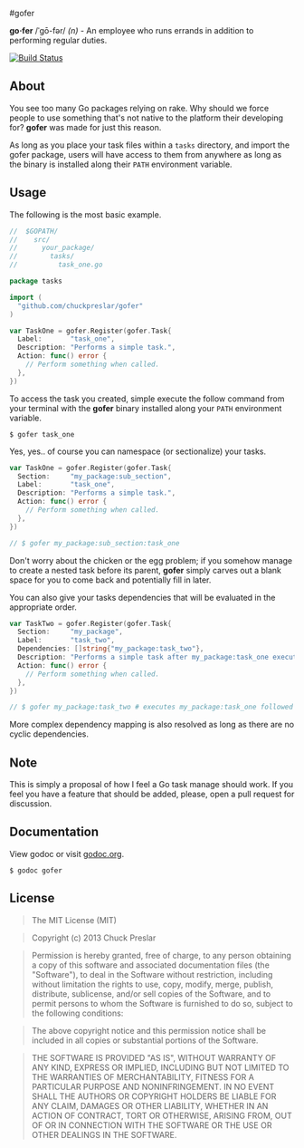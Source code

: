 #gofer

__go·fer__ /ˈgō-fər/ _(n)_ - An employee who runs errands in addition to performing regular duties.

[![Build Status](https://drone.io/github.com/chuckpreslar/gofer/status.png)](https://drone.io/github.com/chuckpreslar/gofer/latest)

## About

You see too many Go packages relying on rake.  Why should we force people to use something that's not native to the platform their developing for?  __gofer__ was made for just this reason.

As long as you place your task files within a `tasks` directory, and import the gofer package, users will have access to them from anywhere as long as the binary is installed along their `PATH` environment variable.

## Usage

The following is the most basic example.

```go
//  $GOPATH/
//    src/
//      your_package/
//        tasks/
//          task_one.go

package tasks

import (
  "github.com/chuckpreslar/gofer"
)

var TaskOne = gofer.Register(gofer.Task{
  Label:       "task_one",
  Description: "Performs a simple task.",
  Action: func() error {
    // Perform something when called.
  },
})
```

To access the task you created, simple execute the follow command from your terminal with the __gofer__ binary installed along your `PATH` environment variable.

    $ gofer task_one

Yes, yes.. of course you can namespace (or sectionalize) your tasks.

```go
var TaskOne = gofer.Register(gofer.Task{
  Section:     "my_package:sub_section",
  Label:       "task_one",
  Description: "Performs a simple task.",
  Action: func() error {
    // Perform something when called.
  },
})

// $ gofer my_package:sub_section:task_one
```

Don't worry about the chicken or the egg problem; if you somehow manage to create a nested task before its parent, __gofer__ simply carves out a blank space for you to come back and potentially fill in later.

You can also give your tasks dependencies that will be evaluated in the appropriate order.

```go
var TaskTwo = gofer.Register(gofer.Task{
  Section:     "my_package",
  Label:       "task_two",
  Dependencies: []string{"my_package:task_two"},
  Description: "Performs a simple task after my_package:task_one executes.",
  Action: func() error {
    // Perform something when called.
  },
})

// $ gofer my_package:task_two # executes my_package:task_one followed by my_package:task_two
```

More complex dependency mapping is also resolved as long as there are no cyclic dependencies.

## Note

This is simply a proposal of how I feel a Go task manage should work.  If you feel you have a feature that should be added, please, open a pull request for discussion.

## Documentation

View godoc or visit [godoc.org](http://godoc.org/github.com/chuckpreslar/gofer).

    $ godoc gofer

## License

> The MIT License (MIT)

> Copyright (c) 2013 Chuck Preslar

> Permission is hereby granted, free of charge, to any person obtaining a copy
> of this software and associated documentation files (the "Software"), to deal
> in the Software without restriction, including without limitation the rights
> to use, copy, modify, merge, publish, distribute, sublicense, and/or sell
> copies of the Software, and to permit persons to whom the Software is
> furnished to do so, subject to the following conditions:

> The above copyright notice and this permission notice shall be included in
> all copies or substantial portions of the Software.

> THE SOFTWARE IS PROVIDED "AS IS", WITHOUT WARRANTY OF ANY KIND, EXPRESS OR
> IMPLIED, INCLUDING BUT NOT LIMITED TO THE WARRANTIES OF MERCHANTABILITY,
> FITNESS FOR A PARTICULAR PURPOSE AND NONINFRINGEMENT. IN NO EVENT SHALL THE
> AUTHORS OR COPYRIGHT HOLDERS BE LIABLE FOR ANY CLAIM, DAMAGES OR OTHER
> LIABILITY, WHETHER IN AN ACTION OF CONTRACT, TORT OR OTHERWISE, ARISING FROM,
> OUT OF OR IN CONNECTION WITH THE SOFTWARE OR THE USE OR OTHER DEALINGS IN
> THE SOFTWARE.
